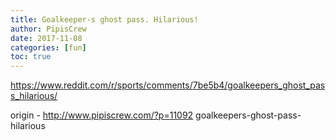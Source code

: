 ```yaml
---
title: Goalkeeper-s ghost pass. Hilarious!
author: PipisCrew
date: 2017-11-08
categories: [fun]
toc: true
---
```


https://www.reddit.com/r/sports/comments/7be5b4/goalkeepers_ghost_pass_hilarious/

origin - http://www.pipiscrew.com/?p=11092 goalkeepers-ghost-pass-hilarious